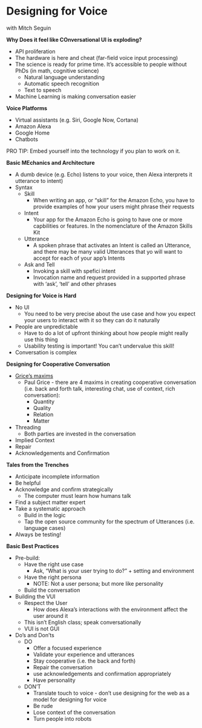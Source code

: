 # Designing for Voice
with Mitch Seguin

**Why Does it feel like COnversational UI is exploding?**

- API proliferation
- The hardware is here and cheat (far-field voice input processing)
- The science is ready for prime time. It’s accessible to people without PhDs (in math, cognitive science)
  - Natural language understanding
  - Automatic speech recognition
  - Text to speech
- Machine Learning is making conversation easier

**Voice Platforms**

- Virtual assistants (e.g. Siri, Google Now, Cortana)
- Amazon Alexa 
- Google Home
- Chatbots

PRO TIP: Embed yourself into the technology if you plan to work on it.

**Basic MEchanics and Architecture**

- A dumb device (e.g. Echo) listens to your voice, then Alexa interprets it utterance to intent)
- Syntax
  - Skill
    - When writing an app, or “skill” for the Amazon Echo, you have to provide examples of how your users might phrase their requests
  - Intent
    - Your app for the Amazon Echo is going to have one or more capbilities or features. In the nomenclature of the Amazon Skills Kit
  - Utterance
    - A spoken phrase that activates an Intent is called an Utterance, and there may be many valid Utterances that yo will want to accept for each of your app’s Intents
  - Ask and Tell
    - Invoking a skill with spefici intent
    - Invocation name and request provided in a supported phrase with ‘ask’, ‘tell’ and other phrases

**Designing for Voice is Hard**

- No UI
  - You need to be very precise about the use case and how you expect your users to interact with it so they can do it naturally
- People are unpredictable
  - Have to do a lot of upfront thinking about how people might really use this thing
  - Usability testing is important! You can’t undervalue this skill!
- Conversation is complex

**Designing for Cooperative Conversation**

- [Grice’s maxims](https://www.sas.upenn.edu/~haroldfs/dravling/grice.html)
  - Paul Grice - there are 4 maxims in creating cooperative conversation (i.e. back and forth talk, interesting chat, use of context, rich conversation):
    - Quantity
    - Quality
    - Relation
    - Matter
- Threading
  - Both parties are invested in the conversation
- Implied Context
- Repair
- Acknowledgements and Confirmation

**Tales from the Trenches**

- Anticipate incomplete information
- Be helpful
- Acknowledge and confirm strategically
  - The computer must learn how humans talk
- Find a subject matter expert
- Take a systematic approach
  - Build in the logic
  - Tap the open source community for the spectrum of Utterances (i.e. language cases)
- Always be testing!

**Basic Best Practices**

- Pre-build:
  - Have the right use case
    - Ask, “What is your user trying to do?” + setting and environment
  - Have the right persona
    - NOTE: Not a user persona; but more like personality
  - Build the conversation
- Building the VUI
  - Respect the User
    - How does Alexa’s interactions with the environment affect the user around it
  - This isn’t English class; speak conversationally
  - VUI is not GUI
- Do’s and Don’ts
  - DO
    - Offer a focused experience
    - Validate your experience and utterances
    - Stay cooperative (i.e. the back and forth)
    - Repair the conversation
    - use acknowledgements and confirmation appropriately
    - Have personality
  - DON’T
    - Translate touch to voice - don’t use designing for the web as a model for designing for voice
    - Be rude
    - Lose context of the conversation
    - Turn people into robots


